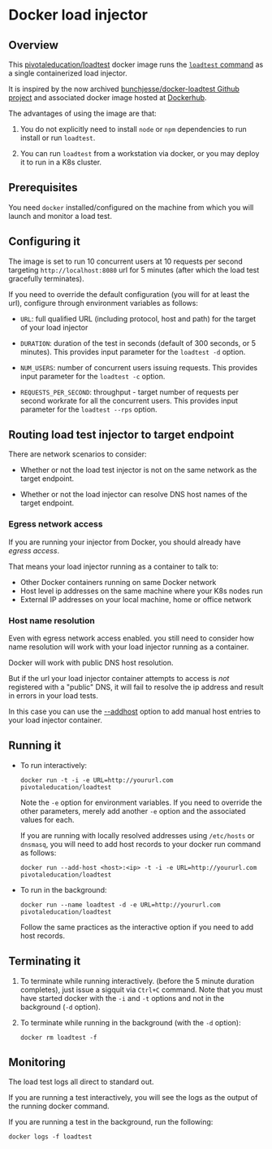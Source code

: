# Docker load injector

## Overview

This
[pivotaleducation/loadtest](https://hub.docker.com/repository/docker/pivotaleducation/loadtest)
docker image runs the
[`loadtest` command](https://www.npmjs.com/package/loadtest)
as a single containerized load injector.

It is inspired by the now archived
[bunchjesse/docker-loadtest Github project](https://github.com/bunchjesse/docker-loadtest)
and associated docker image hosted at
[Dockerhub](https://hub.docker.com/r/bunchjesse/loadtest).

The advantages of using the image are that:

1.  You do not explicitly need to install `node` or `npm` dependencies
    to run install or run `loadtest`.

1.  You can run `loadtest` from a workstation via docker,
    or you may deploy it to run in a K8s cluster.

## Prerequisites

You need `docker` installed/configured on the machine from which you
will launch and monitor a load test.

## Configuring it

The image is set to run 10 concurrent users at 10 requests per second
targeting `http://localhost:8080` url for 5 minutes
(after which the load test gracefully terminates).

If you need to override the default configuration
(you will for at least the url),
configure through environment variables as follows:

-   `URL`:
    full qualified URL (including protocol, host and path) for the
    target of your load injector

-   `DURATION`:
    duration of the test in seconds
    (default of 300 seconds, or 5 minutes).
    This provides input parameter for the `loadtest -d` option.

-   `NUM_USERS`:
    number of concurrent users issuing requests.
    This provides input parameter for the `loadtest -c` option.

-   `REQUESTS_PER_SECOND`:
    throughput - target number of requests per second workrate for
    all the concurrent users.
    This provides input parameter for the `loadtest --rps` option.

## Routing load test injector to target endpoint

There are network scenarios to consider:

-   Whether or not the load test injector is not on the same network as
    the target endpoint.

-   Whether or not the load injector can resolve DNS host names of the
    target  endpoint.

### Egress network access

If you are running your injector from Docker,
you should already have *egress access*.

That means your load injector running as a container to talk to:

- Other Docker containers running on same Docker network
- Host level ip addresses on the same machine where your K8s nodes run
- External IP addresses on your local machine, home or office network

### Host name resolution

Even with egress network access enabled.
you still need to consider how name resolution will work with your
load injector running as a container.

Docker will work with public DNS host resolution.

But if the url your load injector container attempts to access is *not*
registered with a "public" DNS,
it will fail to resolve the ip address and result in errors in your load
tests.

In this case you can use the
[--addhost](https://docs.docker.com/engine/reference/commandline/run/)
option to add manual host entries to your load injector container.

## Running it

-   To run interactively:

    `docker run -t -i -e URL=http://yoururl.com pivotaleducation/loadtest`

    Note the `-e` option for environment variables.
    If you need to override the other parameters,
    merely add another `-e` option and the associated values for each.

    If you are running with locally resolved addresses using `/etc/hosts`
    or `dnsmasq`,
    you will need to add host records to your docker run command as
    follows:

    `docker run --add-host <host>:<ip> -t -i -e URL=http://yoururl.com pivotaleducation/loadtest`

-   To run in the background:

    `docker run --name loadtest -d -e URL=http://yoururl.com pivotaleducation/loadtest`

    Follow the same practices as the interactive option if you need to
    add host records.

## Terminating it

1.  To terminate while running interactively.
    (before the 5 minute duration completes),
    just issue a sigquit via `Ctrl+C` command.
    Note that you must have started docker with the `-i` and `-t`
    options and not in the background (`-d` option).

1.  To terminate while running in the background
    (with the `-d` option):

    `docker rm loadtest -f`

## Monitoring

The load test logs all direct to standard out.

If you are running a test interactively,
you will see the logs as the output of the running docker command.

If you are running a test in the background,
run the following:

`docker logs -f loadtest`
